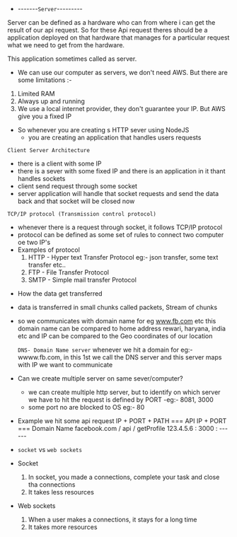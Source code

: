 * -------`Server`---------

Server can be defined as a hardware who can from where i can get the result of our api request. So for these Api request theres should be a application deployed on that hardware that manages for a particular request what we need to get from the hardware.

This application sometimes called as server.

* We can use our computer as servers, we don't need AWS. But there are some limitations :- 
 1. Limited RAM
 2. Always up and running
 3. We use a local internet provider, they don't guarantee your IP. But AWS give you a fixed IP

* So whenever you are creating s HTTP sever using NodeJS
  - you are creating an application that handles users requests

`Client Server Architecture`
- there is a client with some IP
- there is a sever with some fixed IP and there is an application in it thant handles sockets
- client send request through some socket
- server application will handle that socket requests and send the data back and that socket will be closed now

`TCP/IP protocol (Transmission control protocol)`
- whenever there is a request through socket, it follows TCP/IP protocol
- protocol can be defined as some set of rules to connect two computer oe two IP's
- Examples of protocol
  1. HTTP - Hyper text Transfer Protocol
     eg:- json transfer, some text transfer etc..
  2. FTP - File Transfer Protocol
  3. SMTP - Simple mail transfer Protocol

* How the data get transferred 
 - data is transferred in small chunks called packets, Stream of chunks

* so we communicates with domain name for eg www.fb.com etc
  this domain name can be compared to home address rewari, haryana, india etc and IP can be compared to the Geo coordinates of our location

  `DNS- Domain Name server`
  whenever we hit a domain for eg:- wwww.fb.com, in this 1st we call the DNS server and this server maps with IP we want to communicate

* Can we create multiple server on same sever/computer?
  - we can create multiple http server, but to identify on which server we have to hit the request is defined by PORT -eg:- 8081, 3000
  - some port no are blocked to OS eg:- 80

* Example we hit some api request 
  IP + PORT + PATH === API
  IP + PORT === Domain Name
  facebook.com   /  api   / getProfile
  123.4.5.6      : 3000   : ------

* `socket` vs `web sockets`
 - Socket
   1. In socket, you made a connections, complete your task and close tha connections
   2. It takes less resources

  - Web sockets
    1. When a user makes a connections, it stays for a long time
    2. It takes more resources